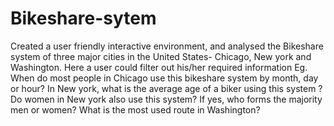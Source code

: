 # Bikeshare-sytem
Created a user friendly interactive environment, and analysed the Bikeshare system of three major cities in the United States- Chicago, New york and Washington. Here a user could filter out his/her required information 
Eg. When do most people in Chicago use this bikeshare system by month, day or hour? In New york, what is the average age of a biker using this system ?Do women in New york also use this system? If yes, who forms the majority men or women? What is the most used route in Washington? 
